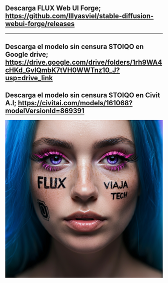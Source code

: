 Descarga FLUX Web UI Forge; 
https://github.com/lllyasviel/stable-diffusion-webui-forge/releases
----
----
Descarga el modelo sin censura STOIQO en Google drive;
https://drive.google.com/drive/folders/1rh9WA4cHKd_GvlQmbK7tVH0WWTnz10_J?usp=drive_link
----
Descarga el modelo sin censura STOIQO en Civit A.I;
https://civitai.com/models/161068?modelVersionId=869391
----
![](https://github.com/viajatech/FLUX/blob/main/image_fx_%20-%202024-10-07T032024.756.jpg)
